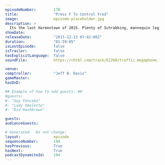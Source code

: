 ```yaml
---
episodeNumber:        178
title:                "Press F To Control Fred"
image:                episode-placeholder.jpg
description: >
  Its the last Harmontown of 2015. Plenty of Schrabbing, mannequin leg fetishes, cartoon pornography and we meet Fred, a video game instruction manual artist. Thanks for listening everyone! We will see you in 2016! watch the video at harmontown.com/live
showDate:             
releaseDate:          "2015-12-23 07:42:00Z"
duration:             "01:59:05"
isLostEpisode:        false
isTrailer:            false
hasExplicitLanguage:  false
soundFile:            https://chtbl.com/track/E2288/traffic.megaphone.fm/STA7052337107.mp3?updated=1560815017

venue:                
comptroller:          "Jeff B. Davis"
gameMaster:           
hasDnD:               

## Example of how to add guests: ##
#guests:
#- "Guy Pancake"
#- "Lady Omelette"
#- "Kid Hashbrown"

guests:
audienceGuests:

# Generated.  Do not change:
layout:               episode
sequenceNumber:       194
hasPrevious:          True
hasNext:              True
podcastDynamiteId:    194
---
```


<!-- The episode description will be rendered here -->
<!-- Add your content below here -->

